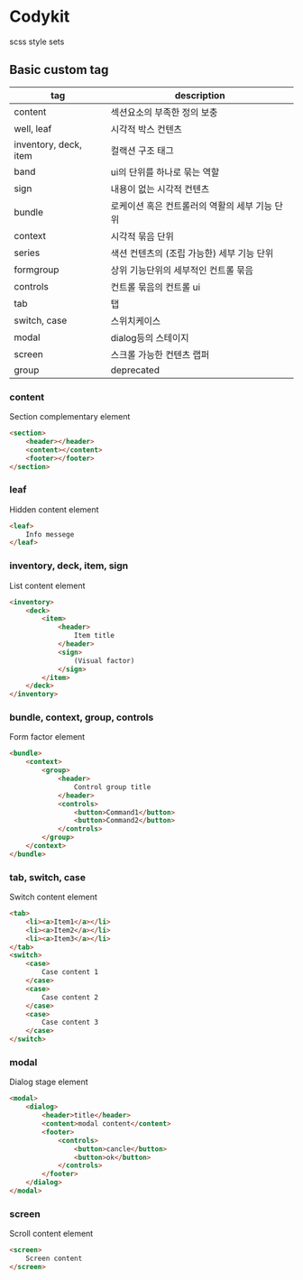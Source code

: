 # Codykit
scss style sets


## Basic custom tag


tag | description 
--- | -----------
content | 섹션요소의 부족한 정의 보충 
well, leaf | 시각적 박스 컨텐츠
inventory, deck, item | 컬랙션 구조 태그
band | ui의 단위를 하나로 묶는 역할
sign | 내용이 없는 시각적 컨텐츠
bundle | 로케이션 혹은 컨트롤러의 역활의 세부 기능 단위
context | 시각적 묶음 단위
series | 색션 컨텐츠의 (조립 가능한) 세부 기능 단위
formgroup | 상위 기능단위의 세부적인 컨트롤 묶음
controls | 컨트롤 묶음의 컨트롤 ui
tab | 탭
switch, case | 스위치케이스
modal  | dialog등의 스테이지
screen | 스크롤 가능한 컨텐츠 랩퍼
group  | deprecated

### content
Section complementary element

```html
<section>
	<header></header>
	<content></content>
	<footer></footer>
</section>
```
### leaf
Hidden content element
```html
<leaf>
	Info messege
</leaf>
```
### inventory, deck, item, sign
List content element
```html
<inventory>
	<deck>
		<item>
			<header>
				Item title
			</header>
			<sign>
				(Visual factor)
			</sign>
		</item>
	</deck>
</inventory>
```
### bundle, context, group, controls
Form factor element
```html
<bundle>
	<context>
		<group>
			<header>
				Control group title
			</header>
			<controls>
				<button>Command1</button>
				<button>Command2</button>
			</controls>
		</group>
	</context>
</bundle>
```
### tab, switch, case
Switch content element
```html
<tab>
	<li><a>Item1</a></li>
	<li><a>Item2</a></li>
	<li><a>Item3</a></li>
</tab>
<switch>
	<case>
		Case content 1
	</case>
	<case>
		Case content 2
	</case>
	<case>
		Case content 3
	</case>
</switch>
```
### modal
Dialog stage element
```html
<modal>
	<dialog>
		<header>title</header>
		<content>modal content</content>
		<footer>
			<controls>
				<button>cancle</button>
				<button>ok</button>
			</controls>
		</footer>
	</dialog>
</modal>
```
### screen
Scroll content element
```html
<screen>
	Screen content
</screen>
```
